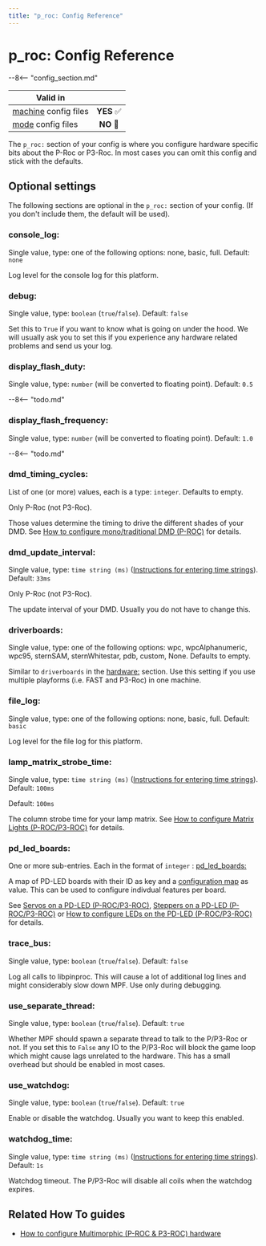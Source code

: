 ```yaml
---
title: "p_roc: Config Reference"
---
```


# p_roc: Config Reference

--8<-- "config_section.md"

| Valid in | |
|-----|:----:|
|[machine](instructions/machine_config.md) config files |**YES** :white_check_mark:|
|[mode](instructions/mode_config.md) config files|**NO** :no_entry_sign:|

The `p_roc:` section of your config is where you configure hardware
specific bits about the P-Roc or P3-Roc. In most cases you can omit this
config and stick with the defaults.

## Optional settings

The following sections are optional in the `p_roc:` section of your
config. (If you don't include them, the default will be used).

### console_log:

Single value, type: one of the following options: none, basic, full.
Default: `none`

Log level for the console log for this platform.

### debug:

Single value, type: `boolean` (`true`/`false`). Default: `false`

Set this to `True` if you want to know what is going on under the hood.
We will usually ask you to set this if you experience any hardware
related problems and send us your log.

### display_flash_duty:

Single value, type: `number` (will be converted to floating point).
Default: `0.5`

--8<-- "todo.md"

### display_flash_frequency:

Single value, type: `number` (will be converted to floating point).
Default: `1.0`

--8<-- "todo.md"

### dmd_timing_cycles:

List of one (or more) values, each is a type: `integer`. Defaults to
empty.

Only P-Roc (not P3-Roc).

Those values determine the timing to drive the different shades of your
DMD. See [How to configure mono/traditional DMD (P-ROC)](../hardware/multimorphic/dmd.md) for
details.

### dmd_update_interval:

Single value, type: `time string (ms)`
([Instructions for entering time strings](instructions/time_strings.md)). Default: `33ms`

Only P-Roc (not P3-Roc).

The update interval of your DMD. Usually you do not have to change this.

### driverboards:

Single value, type: one of the following options: wpc, wpcAlphanumeric,
wpc95, sternSAM, sternWhitestar, pdb, custom, None. Defaults to empty.

Similar to `driverboards` in the [hardware:](hardware.md) section. Use this setting if you use multiple playforms
(i.e. FAST and P3-Roc) in one machine.

### file_log:

Single value, type: one of the following options: none, basic, full.
Default: `basic`

Log level for the file log for this platform.

### lamp_matrix_strobe_time:

Single value, type: `time string (ms)`
([Instructions for entering time strings](instructions/time_strings.md)). Default: `100ms`

Default: `100ms`

The column strobe time for your lamp matrix. See
[How to configure Matrix Lights (P-ROC/P3-ROC)](../hardware/multimorphic/lights.md) for
details.

### pd_led_boards:

One or more sub-entries. Each in the format of `integer` :
[pd_led_boards:](pd_led_boards.md)

A map of PD-LED boards with their ID as key and a
[configuration map](pd_led_boards.md) as
value. This can be used to configure indivdual features per board.

See [Servos on a PD-LED (P-ROC/P3-ROC)](../hardware/multimorphic/servos.md),
[Steppers on a PD-LED (P-ROC/P3-ROC)](../hardware/multimorphic/steppers.md) or
[How to configure LEDs on the PD-LED (P-ROC/P3-ROC)](../hardware/multimorphic/leds.md) for details.

### trace_bus:

Single value, type: `boolean` (`true`/`false`). Default: `false`

Log all calls to libpinproc. This will cause a lot of additional log
lines and might considerably slow down MPF. Use only during debugging.

### use_separate_thread:

Single value, type: `boolean` (`true`/`false`). Default: `true`

Whether MPF should spawn a separate thread to talk to the P/P3-Roc or
not. If you set this to `False` any IO to the P/P3-Roc will block the
game loop which might cause lags unrelated to the hardware. This has a
small overhead but should be enabled in most cases.

### use_watchdog:

Single value, type: `boolean` (`true`/`false`). Default: `true`

Enable or disable the watchdog. Usually you want to keep this enabled.

### watchdog_time:

Single value, type: `time string (ms)`
([Instructions for entering time strings](instructions/time_strings.md)). Default: `1s`

Watchdog timeout. The P/P3-Roc will disable all coils when the watchdog
expires.

## Related How To guides

* [How to configure Multimorphic (P-ROC & P3-ROC) hardware](../hardware/multimorphic/index.md)

